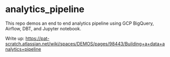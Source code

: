 # analytics_pipeline

This repo demos an end to end analytics pipeline using GCP BigQuery, Airflow, DBT, and Jupyter notebook.

Write up: https://pat-scratch.atlassian.net/wiki/spaces/DEMOS/pages/98443/Building+a+data+analytics+pipeline
